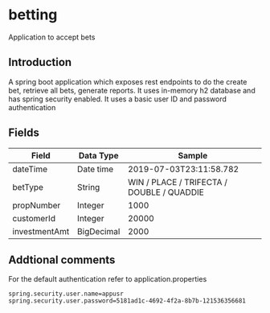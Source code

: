 # betting
Application to accept bets
## Introduction
A spring boot application which exposes rest endpoints to do the create bet, retrieve all bets, generate reports. It uses in-memory h2 database and has spring security enabled. It uses a basic user ID and password authentication
## Fields
Field | Data Type | Sample
------|-----------|-------
dateTime | Date time | 2019-07-03T23:11:58.782
betType | String | WIN / PLACE / TRIFECTA / DOUBLE / QUADDIE
propNumber | Integer | 1000
customerId | Integer | 20000
investmentAmt | BigDecimal | 2000 

## Addtional comments
For the default authentication refer to application.properties
```
spring.security.user.name=appusr
spring.security.user.password=5181ad1c-4692-4f2a-8b7b-121536356681
```
